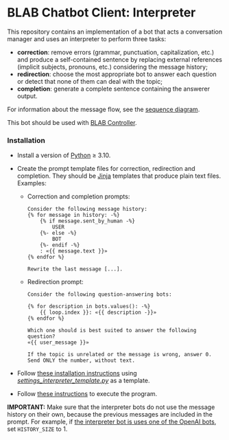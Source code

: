 # BLAB Chatbot Client: Interpreter

This repository contains an implementation of a bot that acts a
conversation manager and uses an interpreter to perform three tasks:

- **correction**: remove errors (grammar, punctuation, capitalization, etc.) and produce a self-contained sentence
  by replacing external references (implicit subjects, pronouns, etc.) considering the message history;
- **redirection**: choose the most appropriate bot to answer each question or detect that none of them can deal with the
  topic;
- **completion**: generate a complete sentence containing the answerer output.

For information about the message flow, see the [sequence diagram](docs/sequence_diagram.md).

This bot should be used with [BLAB Controller](../../../blab-controller).

### Installation

- Install a version of
  [Python](https://www.python.org/downloads/release/python-3100/) ≥ 3.10.

- Create the prompt template files for correction, redirection and completion.
  They should be [Jinja](https://palletsprojects.com/p/jinja/) templates that produce plain text files.
  Examples:
  - Correction and completion prompts:
    ```
    Consider the following message history:
    {% for message in history: -%}
        {% if message.sent_by_human -%}
            USER
        {%- else -%}
            BOT
        {%- endif -%}
        : «{{ message.text }}»
    {% endfor %}
  
    Rewrite the last message [...].
    ```

  - Redirection prompt:
    ```
    Consider the following question-answering bots:

    {% for description in bots.values(): -%}
        {{ loop.index }}: «{{ description -}}»
    {% endfor %}
  
    Which one should is best suited to answer the following question?
    «{{ user_message }}»
  
    If the topic is unrelated or the message is wrong, answer 0. Send ONLY the number, without text.
    ```

- Follow [these installation instructions](../../../blab-chatbot-bot-client/blob/main/INSTALL.md)
  using [*settings_interpreter_template.py*](settings_interpreter_template.py) as a template.

- Follow [these instructions](../../../blab-chatbot-bot-client/blob/main/RUN.md) to execute the
  program.

**IMPORTANT:** Make sure that the interpreter bots do not use the message history on their own, because the previous
messages are
included in the prompt. For example, if
[the interpreter bot is uses one of the OpenAI bots](../../../blab-chatbot-openai/), set `HISTORY_SIZE` to 1.
